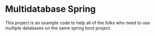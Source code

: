 # Multidatabase Spring

This project is an example code to help all of the folks who need to use multiple databases on the same spring boot project.
